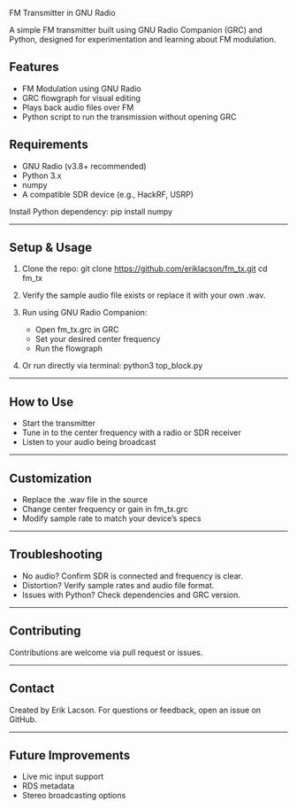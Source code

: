 FM Transmitter in GNU Radio

A simple FM transmitter built using GNU Radio Companion (GRC) and Python, designed for experimentation and learning about FM modulation.

## Features

- FM Modulation using GNU Radio
- GRC flowgraph for visual editing
- Plays back audio files over FM
- Python script to run the transmission without opening GRC


## Requirements

- GNU Radio (v3.8+ recommended)
- Python 3.x
- numpy
- A compatible SDR device (e.g., HackRF, USRP)

Install Python dependency:
pip install numpy

---

## Setup & Usage

1. Clone the repo:
   git clone https://github.com/eriklacson/fm_tx.git
   cd fm_tx

2. Verify the sample audio file exists or replace it with your own .wav.

3. Run using GNU Radio Companion:
   - Open fm_tx.grc in GRC
   - Set your desired center frequency
   - Run the flowgraph

4. Or run directly via terminal:
   python3 top_block.py

---

## How to Use

- Start the transmitter
- Tune in to the center frequency with a radio or SDR receiver
- Listen to your audio being broadcast

---

## Customization

- Replace the .wav file in the source
- Change center frequency or gain in fm_tx.grc
- Modify sample rate to match your device’s specs

---

## Troubleshooting

- No audio? Confirm SDR is connected and frequency is clear.
- Distortion? Verify sample rates and audio file format.
- Issues with Python? Check dependencies and GRC version.

---

## Contributing

Contributions are welcome via pull request or issues.

---

## Contact

Created by Erik Lacson. For questions or feedback, open an issue on GitHub.

---

## Future Improvements

- Live mic input support
- RDS metadata
- Stereo broadcasting options
